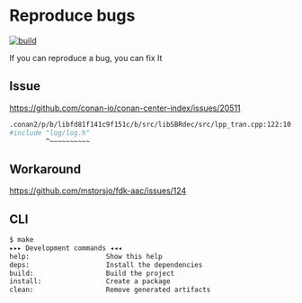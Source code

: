 # Reproduce bugs

[![build](https://github.com/arttet/reproduce-bugs/actions/workflows/build.yml/badge.svg?branch=main)](https://github.com/arttet/reproduce-bugs/actions/workflows/build.yml)

If you can reproduce a bug, you can fix It

## Issue

https://github.com/conan-io/conan-center-index/issues/20511

```sh
.conan2/p/b/libfd81f141c9f151c/b/src/libSBRdec/src/lpp_tran.cpp:122:10: fatal error: 'log/log.h' file not found
#include "log/log.h"
         ^~~~~~~~~~~
```

## Workaround

https://github.com/mstorsjo/fdk-aac/issues/124


## CLI

```sh
$ make
▸▸▸ Development commands ◂◂◂
help:                   Show this help
deps:                   Install the dependencies
build:                  Build the project
install:                Create a package
clean:                  Remove generated artifacts
```
